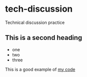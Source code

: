 # tech-discussion
Technical discussion practice

## This is a second heading

* one
* two
* three


This is a good example of [my code](https://gist.github.com/pepebonet/af1ddd6189177aec22ee33617fce3666)
